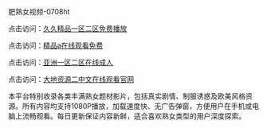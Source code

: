 肥熟女视频-0708ht

点击访问：<a href="https://gda-c7m.pages.dev/">久久精品一区二区免费播放</a>

点击访问：<a href="https://tfda.pages.dev/">精品a在线观看免费</a>

点击访问：<a href="https://bsdf-5f5.pages.dev/">亚洲一区二区在线成人</a>

点击访问：<a href="https://cfad.pages.dev/">大地资源二中文在线观看官网</a>

<p>本平台特别收录各类丰满熟女题材影片，包括真实剧情、制服诱惑及欧美风格资源。所有内容均支持1080P播放，加载速度快、无广告弹窗，方便用户在手机或电脑上流畅观看。每日更新保证内容新鲜，适合喜欢熟女类型的用户深度探索。</p>

<span style="display:none;">[Canonical link](）</span>
